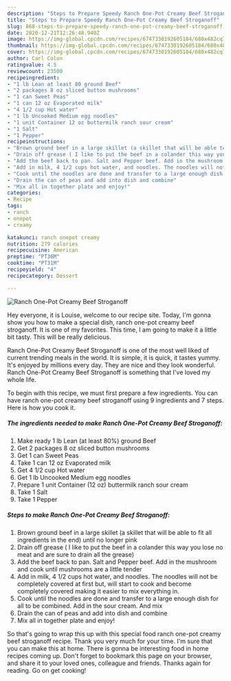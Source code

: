 ```yaml
---
description: "Steps to Prepare Speedy Ranch One-Pot Creamy Beef Stroganoff"
title: "Steps to Prepare Speedy Ranch One-Pot Creamy Beef Stroganoff"
slug: 868-steps-to-prepare-speedy-ranch-one-pot-creamy-beef-stroganoff
date: 2020-12-21T12:26:48.940Z
image: https://img-global.cpcdn.com/recipes/6747330192605184/680x482cq70/ranch-one-pot-creamy-beef-stroganoff-recipe-main-photo.jpg
thumbnail: https://img-global.cpcdn.com/recipes/6747330192605184/680x482cq70/ranch-one-pot-creamy-beef-stroganoff-recipe-main-photo.jpg
cover: https://img-global.cpcdn.com/recipes/6747330192605184/680x482cq70/ranch-one-pot-creamy-beef-stroganoff-recipe-main-photo.jpg
author: Carl Colon
ratingvalue: 4.5
reviewcount: 23500
recipeingredient:
- "1 lb Lean at least 80 ground Beef"
- "2 packages 8 oz sliced button mushrooms"
- "1 can Sweet Peas"
- "1 can 12 oz Evaporated milk"
- "4 1/2 cup Hot water"
- "1 lb Uncooked Medium egg noodles"
- "1 unit Container 12 oz buttermilk ranch sour cream"
- "1 Salt"
- "1 Pepper"
recipeinstructions:
- "Brown ground beef in a large skillet (a skillet that will be able to fit all ingredients in the end) until no longer pink"
- "Drain off grease ( I like to put the beef in a colander this way you lose no meat and are sure to drain all the grease)"
- "Add the beef back to pan. Salt and Pepper beef. Add in the mushroom and cook until mushrooms are a little tender"
- "Add in milk, 4 1/2 cups hot water, and noodles. The noodles will not be completely covered at first but, will start to cook and become completely  covered making it easier to mix everything in."
- "Cook until the noodles are done and transfer to a large enough dish for all to be combined. Add in the sour cream. And mix"
- "Drain the can of peas and add into dish and combine"
- "Mix all in together plate and enjoy!"
categories:
- Recipe
tags:
- ranch
- onepot
- creamy

katakunci: ranch onepot creamy 
nutrition: 279 calories
recipecuisine: American
preptime: "PT36M"
cooktime: "PT31M"
recipeyield: "4"
recipecategory: Dessert

---
```



![Ranch One-Pot Creamy Beef Stroganoff](https://img-global.cpcdn.com/recipes/6747330192605184/680x482cq70/ranch-one-pot-creamy-beef-stroganoff-recipe-main-photo.jpg)

Hey everyone, it is Louise, welcome to our recipe site. Today, I'm gonna show you how to make a special dish, ranch one-pot creamy beef stroganoff. It is one of my favorites. This time, I am going to make it a little bit tasty. This will be really delicious.



Ranch One-Pot Creamy Beef Stroganoff is one of the most well liked of current trending meals in the world. It is simple, it is quick, it tastes yummy. It's enjoyed by millions every day. They are nice and they look wonderful. Ranch One-Pot Creamy Beef Stroganoff is something that I've loved my whole life.


To begin with this recipe, we must first prepare a few ingredients. You can have ranch one-pot creamy beef stroganoff using 9 ingredients and 7 steps. Here is how you cook it.

<!--inarticleads1-->

##### The ingredients needed to make Ranch One-Pot Creamy Beef Stroganoff:

1. Make ready 1 lb Lean (at least 80%) ground Beef
1. Get 2 packages 8 oz sliced button mushrooms
1. Get 1 can Sweet Peas
1. Take 1 can 12 oz Evaporated milk
1. Get 4 1/2 cup Hot water
1. Get 1 lb Uncooked Medium egg noodles
1. Prepare 1 unit Container (12 oz) buttermilk ranch sour cream
1. Take 1 Salt
1. Take 1 Pepper




<!--inarticleads2-->

##### Steps to make Ranch One-Pot Creamy Beef Stroganoff:

1. Brown ground beef in a large skillet (a skillet that will be able to fit all ingredients in the end) until no longer pink
1. Drain off grease ( I like to put the beef in a colander this way you lose no meat and are sure to drain all the grease)
1. Add the beef back to pan. Salt and Pepper beef. Add in the mushroom and cook until mushrooms are a little tender
1. Add in milk, 4 1/2 cups hot water, and noodles. The noodles will not be completely covered at first but, will start to cook and become completely  covered making it easier to mix everything in.
1. Cook until the noodles are done and transfer to a large enough dish for all to be combined. Add in the sour cream. And mix
1. Drain the can of peas and add into dish and combine
1. Mix all in together plate and enjoy!




So that's going to wrap this up with this special food ranch one-pot creamy beef stroganoff recipe. Thank you very much for your time. I'm sure that you can make this at home. There is gonna be interesting food in home recipes coming up. Don't forget to bookmark this page on your browser, and share it to your loved ones, colleague and friends. Thanks again for reading. Go on get cooking!
